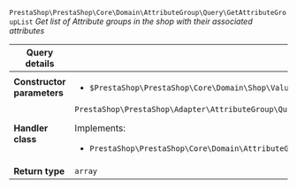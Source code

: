 `PrestaShop\PrestaShop\Core\Domain\AttributeGroup\Query\GetAttributeGroupList`
_Get list of Attribute groups in the shop with their associated attributes_

| Query details              |    |
| -------------------------- | -- |
| **Constructor parameters** | <ul> <li>`$PrestaShop\PrestaShop\Core\Domain\Shop\ValueObject\ShopConstraint $shopConstraint`</li> </ul> |
| **Handler class**          | `PrestaShop\PrestaShop\Adapter\AttributeGroup\QueryHandler\GetAttributeGroupListHandler`  <p> Implements: </p> <ul>  <li>`PrestaShop\PrestaShop\Core\Domain\AttributeGroup\QueryHandler\GetAttributeGroupListHandlerInterface`</li>  |
| **Return type** |  `array`  |

